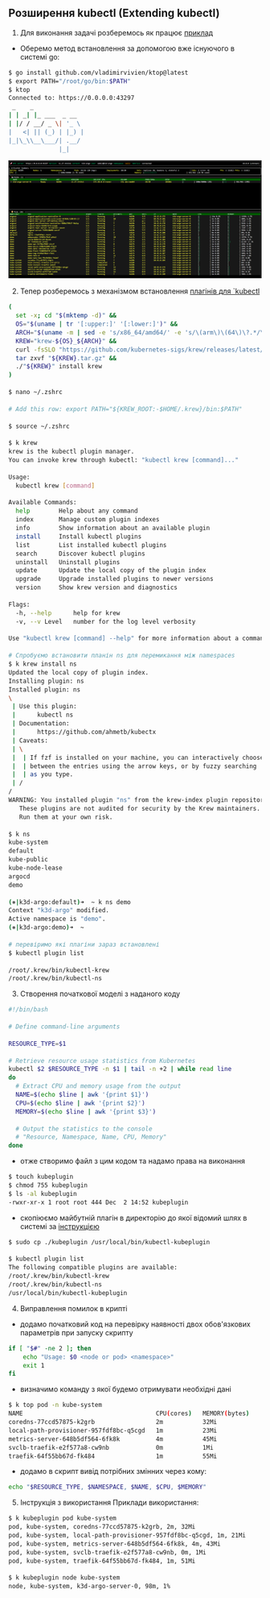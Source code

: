 ## Розширення kubectl (Extending kubectl)
1. Для виконання задачі розберемось як працює [приклад](https://github.com/vladimirvivien/ktop)
- Оберемо метод встановлення за допомогою вже існуючого в системі go:
```sh
$ go install github.com/vladimirvivien/ktop@latest
$ export PATH="/root/go/bin:$PATH"
$ ktop             
Connected to: https://0.0.0.0:43297
 _    _ 
| | _| |_ ___  _ __
| |/ / __/ _ \| '_ \
|   <| || (_) | |_) |
|_|\_\\__\___/| .__/
              |_|
```

![ktop](image.png)

2. Тепер розберемось з механізмом встановлення [плагінів для `kubectl](https://krew.sigs.k8s.io/plugins/)  
```sh
(
  set -x; cd "$(mktemp -d)" &&
  OS="$(uname | tr '[:upper:]' '[:lower:]')" &&
  ARCH="$(uname -m | sed -e 's/x86_64/amd64/' -e 's/\(arm\)\(64\)\?.*/\1\2/' -e 's/aarch64$/arm64/')" &&
  KREW="krew-${OS}_${ARCH}" &&
  curl -fsSLO "https://github.com/kubernetes-sigs/krew/releases/latest/download/${KREW}.tar.gz" &&
  tar zxvf "${KREW}.tar.gz" &&
  ./"${KREW}" install krew
)

$ nano ~/.zshrc

# Add this row: export PATH="${KREW_ROOT:-$HOME/.krew}/bin:$PATH"

$ source ~/.zshrc

$ k krew      
krew is the kubectl plugin manager.
You can invoke krew through kubectl: "kubectl krew [command]..."

Usage:
  kubectl krew [command]

Available Commands:
  help        Help about any command
  index       Manage custom plugin indexes
  info        Show information about an available plugin
  install     Install kubectl plugins
  list        List installed kubectl plugins
  search      Discover kubectl plugins
  uninstall   Uninstall plugins
  update      Update the local copy of the plugin index
  upgrade     Upgrade installed plugins to newer versions
  version     Show krew version and diagnostics

Flags:
  -h, --help      help for krew
  -v, --v Level   number for the log level verbosity

Use "kubectl krew [command] --help" for more information about a command.

# Спробуємо встановити планін ns для перемикання між namespaces
$ k krew install ns
Updated the local copy of plugin index.
Installing plugin: ns
Installed plugin: ns
\
 | Use this plugin:
 |      kubectl ns
 | Documentation:
 |      https://github.com/ahmetb/kubectx
 | Caveats:
 | \
 |  | If fzf is installed on your machine, you can interactively choose
 |  | between the entries using the arrow keys, or by fuzzy searching
 |  | as you type.
 | /
/
WARNING: You installed plugin "ns" from the krew-index plugin repository.
   These plugins are not audited for security by the Krew maintainers.
   Run them at your own risk.

$ k ns             
kube-system
default
kube-public
kube-node-lease
argocd
demo

(⎈|k3d-argo:default)➜  ~ k ns demo
Context "k3d-argo" modified.
Active namespace is "demo".
(⎈|k3d-argo:demo)➜  ~ 

# перевіримо які плагіни зараз встановлені 
$ kubectl plugin list

/root/.krew/bin/kubectl-krew
/root/.krew/bin/kubectl-ns


```
3. Створення початкової моделі з наданого коду
```bash
#!/bin/bash

# Define command-line arguments

RESOURCE_TYPE=$1

# Retrieve resource usage statistics from Kubernetes
kubectl $2 $RESOURCE_TYPE -n $1 | tail -n +2 | while read line
do
  # Extract CPU and memory usage from the output
  NAME=$(echo $line | awk '{print $1}')
  CPU=$(echo $line | awk '{print $2}')
  MEMORY=$(echo $line | awk '{print $3}')

  # Output the statistics to the console
  # "Resource, Namespace, Name, CPU, Memory"
done
```
- отже створимо файл з цим кодом та надамо права на виконання
```sh
$ touch kubeplugin
$ chmod 755 kubeplugin 
$ ls -al kubeplugin   
-rwxr-xr-x 1 root root 444 Dec  2 14:52 kubeplugin
```
- скопіюємо майбутній плагін в директорію до якої відомий шлях в системі за [інструкцією](https://kubernetes.io/docs/tasks/extend-kubectl/kubectl-plugins/)

```sh
$ sudo cp ./kubeplugin /usr/local/bin/kubectl-kubeplugin

$ kubectl plugin list
The following compatible plugins are available:
/root/.krew/bin/kubectl-krew
/root/.krew/bin/kubectl-ns
/usr/local/bin/kubectl-kubeplugin
```

4. Виправлення помилок в крипті
- додамо початковий код на перевірку наявності двох обов'язкових параметрів при запуску скрипту
```sh
if [ "$#" -ne 2 ]; then
    echo "Usage: $0 <node or pod> <namespace>"
    exit 1
fi
```
- визначимо команду з якої будемо отримувати необхідні дані 
```sh
$ k top pod -n kube-system
NAME                                     CPU(cores)   MEMORY(bytes)   
coredns-77ccd57875-k2grb                 2m           32Mi            
local-path-provisioner-957fdf8bc-q5cgd   1m           23Mi            
metrics-server-648b5df564-6fk8k          4m           45Mi            
svclb-traefik-e2f577a8-cw9nb             0m           1Mi             
traefik-64f55bb67d-fk484                 1m           55Mi  
```
- додамо в скрипт вивід потрібних змінних через кому:
```sh
echo "$RESOURCE_TYPE, $NAMESPACE, $NAME, $CPU, $MEMORY"
```

5. Інструкція з використання
Приклади використання:
```sh
$ k kubeplugin pod kube-system
pod, kube-system, coredns-77ccd57875-k2grb, 2m, 32Mi
pod, kube-system, local-path-provisioner-957fdf8bc-q5cgd, 1m, 21Mi
pod, kube-system, metrics-server-648b5df564-6fk8k, 4m, 43Mi
pod, kube-system, svclb-traefik-e2f577a8-cw9nb, 0m, 1Mi
pod, kube-system, traefik-64f55bb67d-fk484, 1m, 51Mi

$ k kubeplugin node kube-system
node, kube-system, k3d-argo-server-0, 98m, 1%
```
